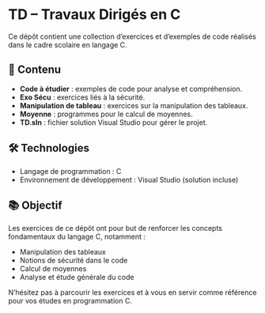 # TD – Travaux Dirigés en C

Ce dépôt contient une collection d’exercices et d’exemples de code réalisés dans le cadre scolaire en langage C.

## 📁 Contenu

- **Code à étudier** : exemples de code pour analyse et compréhension.
- **Exo Sécu** : exercices liés à la sécurité.
- **Manipulation de tableau** : exercices sur la manipulation des tableaux.
- **Moyenne** : programmes pour le calcul de moyennes.
- **TD.sln** : fichier solution Visual Studio pour gérer le projet.

## 🛠️ Technologies

- Langage de programmation : C
- Environnement de développement : Visual Studio (solution incluse)

## 📚 Objectif

Les exercices de ce dépôt ont pour but de renforcer les concepts fondamentaux du langage C, notamment :
* Manipulation des tableaux
* Notions de sécurité dans le code
* Calcul de moyennes
* Analyse et étude générale du code

N’hésitez pas à parcourir les exercices et à vous en servir comme référence pour vos études en programmation C.
